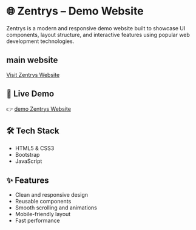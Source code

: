 # 🌐 Zentrys – Demo Website

Zentrys is a modern and responsive demo website built to showcase UI components, layout structure, and interactive features using popular web development technologies.
## main website
[Visit Zentrys Website]([https://abuhanifsagor.github.io/zentrys/](https://zentry.com/))
## 🚀 Live Demo
 
👉 [demo Zentrys Website](https://abuhanifsagor.github.io/zentrys/)

## 🛠️ Tech Stack

- HTML5 & CSS3
- Bootstrap 
- JavaScript

## ✨ Features

- Clean and responsive design
- Reusable components
- Smooth scrolling and animations
- Mobile-friendly layout
- Fast performance
